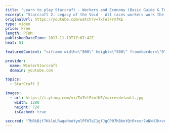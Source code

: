 ```yaml
---
title: "Learn to play Starcraft - Workers and Economy (Basic Guide & Tutorial)"
excerpt: "Starcraft 2: Legacy of the Void - All races workers work the same (mule notwithstanding!)  Wiki on mining: http://wiki.teamliquid.net/starcraft2/Mining_Minerals"
originalUrl: https://youtube.com/watch?v=TxTelFrmfKE
type: video
price: Free
length: PT8M
publishedDateTime: 2017-11-19T17:07:42Z
heat: 51

featuredContent: "<iframe width=\"800\" height=\"500\" frameborder=\"0\" src=\"https://www.youtube.com/embed/TxTelFrmfKE\" allow=\"accelerometer; autoplay; encrypted-media; gyroscope; picture-in-picture\" allowfullscreen></iframe>"

provider:
  name: WinterStarcraft
  domain: youtube.com

topics:
  - StarCraft 2

images:
  - url: https://i.ytimg.com/vi/TxTelFrmfKE/maxresdefault.jpg
    width: 1280
    height: 720
    isCached: true

secured: "7bRkBif7KkloLRwqeHnoYymlPFHTaI1gfJgCP07hBbnYQtR+xvr7uNkHJk+vn8XRPPQSYLLrUrFTi+bWJugT30KpWAX9s0B+RdixX4xboaCefJnx988Q75esJIWweTff9r+BO9+UJq6SN409dDcXI+ujQNVAd1Gu3PJ4OEhOmqK9my84/8VeOKspfWewSEolU5TBndGxzjwE6/y7Kcl25HbNvcrvLjMq6XBESr2KjzuVaS0/RXtrFM4d25LeY9TA8nJ4j2HdqPfGLpppP51oznHGXpk81eNN7hchEZLo/2BqO1qL/esrVoVisPQnH2eg4yh06lRkIIU94Z1tlidrhCgR5fGdad1J0yeUdfCJ/6ljG3265/6qV46MxKbcjFTAjX95JmBgxJKiIb5c+8ACPwSPOb0p46HJ8193Lot+CWM=;MX8ToV3dcc9zqsOBsFJIhg=="
---
```


